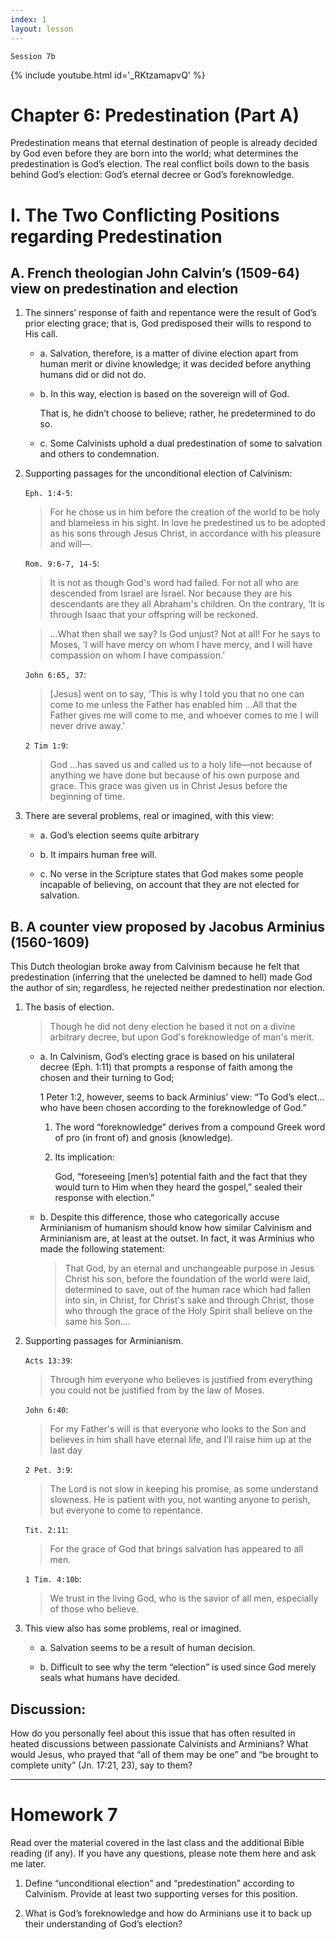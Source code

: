 ```yaml
---
index: 1
layout: lesson
---
```


`Session 7b`

{% include youtube.html id='_RKtzamapvQ' %}

# Chapter 6: Predestination (Part A)

Predestination means that eternal destination of people is already decided by God even before they are born into the world; what determines the predestination is God’s election. The real conflict boils down to the basis behind God’s election: God’s eternal decree or God’s foreknowledge.

# I. The Two Conflicting Positions regarding Predestination

## A. French theologian John Calvin’s (1509-64) view on predestination and election

1. The sinners’ response of faith and repentance were the result of God’s prior electing grace; that is, God predisposed their wills to respond to His call.

   - a. Salvation, therefore, is a matter of divine election apart from human merit or divine knowledge; it was decided before anything humans did or did not do.

   - b. In this way, election is based on the sovereign will of God.

     That is, he didn’t choose to believe; rather, he predetermined to do so.

   - c. Some Calvinists uphold a dual predestination of some to salvation and others to condemnation.

2. Supporting passages for the unconditional election of Calvinism:

   `Eph. 1:4-5`:
   > For he chose us in him before the creation of the world to be holy and blameless in his sight. In love he predestined us to be adopted as his sons through Jesus Christ, in accordance with his pleasure and will—.

   `Rom. 9:6-7, 14-5`:
   > It is not as though God's word had failed. For not all who are descended from Israel are Israel. Nor because they are his descendants are they all Abraham's children. On the contrary, ‘It is through Isaac that your offspring will be reckoned.

   > …What then shall we say? Is God unjust? Not at all! For he says to Moses, ‘I will have mercy on whom I have mercy, and I will have compassion on whom I have compassion.’

   `John 6:65, 37`:
   > [Jesus] went on to say, ‘This is why I told you that no one can come to me unless the Father has enabled him …All that the Father gives me will come to me, and whoever comes to me I will never drive away.’

   `2 Tim 1:9`:
   > God …has saved us and called us to a holy life—not because of anything we have done but because of his own purpose and grace. This grace was given us in Christ Jesus before the beginning of time.

3. There are several problems, real or imagined, with this view:

   - a. God’s election seems quite arbitrary

   - b. It impairs human free will.

   - c. No verse in the Scripture states that God makes some people incapable of believing, on account that they are not elected for salvation.

## B. A counter view proposed by Jacobus Arminius (1560-1609)

This Dutch theologian broke away from Calvinism because he felt that predestination (inferring that the unelected be damned to hell) made God the author of sin; regardless, he rejected neither predestination nor election.

1. The basis of election.

   > Though he did not deny election he based it not on a divine arbitrary decree, but upon God's foreknowledge of man's merit.

   - a. In Calvinism, God’s electing grace is based on his unilateral decree (Eph. 1:11) that prompts a response of faith among the chosen and their turning to God;

      1 Peter 1:2, however, seems to back Arminius’ view: “To God’s elect…  who have been chosen according to the foreknowledge of God.”

      1. The word “foreknowledge” derives from a compound Greek word of pro (in front of) and gnosis (knowledge).

      2. Its implication:

         God, “foreseeing [men’s] potential faith and the fact that they would turn to Him when they heard the gospel,” sealed their response with election.”

   - b. Despite this difference, those who categorically accuse Arminianism of humanism should know how similar Calvinism and Arminianism are, at least at the outset. In fact, it was Arminius who made the following statement:

     > That God, by an eternal and unchangeable purpose in Jesus Christ his son, before the foundation of the world were laid, determined to save, out of the human race which had fallen into sin, in Christ, for Christ's sake and through Christ, those who through the grace of the Holy Spirit shall believe on the same his Son….

2. Supporting passages for Arminianism.

   `Acts 13:39`:
   > Through him everyone who believes is justified from everything you could not be justified from by the law of Moses.

   `John 6:40`:
   > For my Father's will is that everyone who looks to the Son and believes in him shall have eternal life, and I’ll raise him up at the last day

   `2 Pet. 3:9`:
   > The Lord is not slow in keeping his promise, as some understand slowness. He is patient with you, not wanting anyone to perish, but everyone to come to repentance.

   `Tit. 2:11`:
   > For the grace of God that brings salvation has appeared to all men.

   `1 Tim. 4:10b`:
   > We trust in the living God, who is the savior of all men, especially of those who believe.

3. This view also has some problems, real or imagined.

   - a. Salvation seems to be a result of human decision.

   - b. Difficult to see why the term “election” is used since God merely seals what humans have decided.

## Discussion:

How do you personally feel about this issue that has often resulted in heated discussions between passionate Calvinists and Arminians? What would Jesus, who prayed that “all of them may be one” and “be brought to complete unity” (Jn. 17:21, 23), say to them?

----
# Homework 7

Read over the material covered in the last class and the additional Bible reading (if any). If you have any questions, please note them here and ask me later.

1. Define “unconditional election” and “predestination” according to Calvinism. Provide at least two supporting verses for this position.

2. What is God’s foreknowledge and how do Arminians use it to back up their understanding of God’s election?